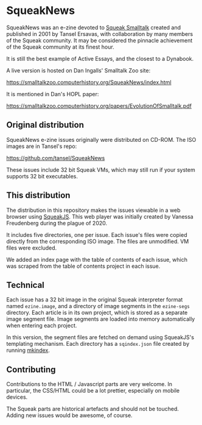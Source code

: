 # SqueakNews

SqueakNews was an e-zine devoted to [Squeak Smalltalk](https://squeak.org) created and published in 2001 by Tansel Ersavas, with collaboration by many members of the Squeak community. It may be considered the pinnacle achievement of the Squeak community at its finest hour.

It is still the best example of Active Essays, and the closest to a Dynabook.

A live version is hosted on Dan Ingalls' Smalltalk Zoo site:

https://smalltalkzoo.computerhistory.org/SqueakNews/index.html

It is mentioned in Dan's HOPL paper:

https://smalltalkzoo.computerhistory.org/papers/EvolutionOfSmalltalk.pdf

## Original distribution

SqueakNews e-zine issues originally were distributed on CD-ROM. The ISO images are in Tansel's repo:

https://github.com/tansel/SqueakNews

These issues include 32 bit Squeak VMs, which may still run if your system supports 32 bit executables.

## This distribution

The distribution in this repository makes the issues viewable in a web browser using [SqueakJS](https://github.com/codefrau/SqueakJS). This web player was initially created by Vanessa Freudenberg during the plague of 2020.

It includes five directories, one per issue. Each issue's files were copied directly from the corresponding ISO image. The files are unmodified. VM files were excluded.

We added an index page with the table of contents of each issue, which was scraped from the table of contents project in each issue.

## Technical

Each issue has a 32 bit image in the original Squeak interpreter format named `ezine.image`, and a directory of image segments in the `ezine-segs` directory. Each article is in its own project, which is stored as a separate image segment file. Image segments are loaded into memory automatically when entering each project.

In this version, the segment files are fetched on demand using SqueakJS's templating mechanism. Each directory has a `sqindex.json` file created by running [mkindex](https://github.com/codefrau/SqueakJS/blob/main/utils/mksqindex.py).

## Contributing

Contributions to the HTML / Javascript parts are very welcome. In particular, the CSS/HTML could be a lot prettier, especially on mobile devices.

The Squeak parts are historical artefacts and should not be touched. Adding new issues would be awesome, of course.
